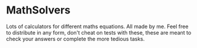 # MathSolvers
Lots of calculators for different maths equations.
All made by me. Feel free to distribute in any form, don't cheat on tests with these, these are meant to check your answers or complete the more tedious tasks. 
